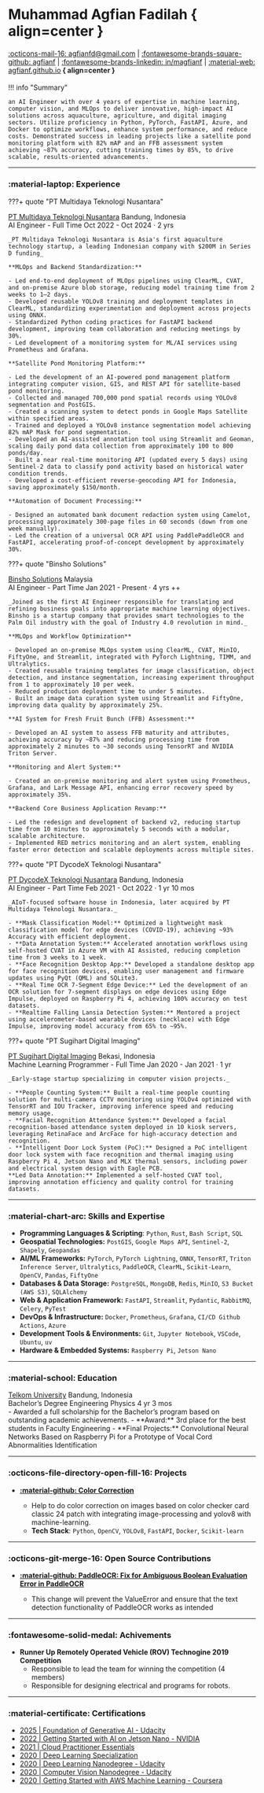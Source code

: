# Muhammad Agfian Fadilah { align=center }
#### <span style="font-weight: normal; text-align: center;">[:octicons-mail-16: agfianfd@gmail.com](mailto:agfianfd@gmail.com) | [:fontawesome-brands-square-github: agfianf](https://github.com/agfianf) | [:fontawesome-brands-linkedin: in/magfianf](https://www.linkedin.com/in/magfianf/) |  [:material-web: agfianf.github.io](https://agfianf.github.io/)</span> { align=center }

!!! info "Summary"
    
    an AI Engineer with over 4 years of expertise in machine learning, computer vision, and MLOps to deliver innovative, high-impact AI solutions across aquaculture, agriculture, and digital imaging sectors. Utilize proficiency in Python, PyTorch, FastAPI, Azure, and Docker to optimize workflows, enhance system performance, and reduce costs. Demonstrated success in leading projects like a satellite pond monitoring platform with 82% mAP and an FFB assessment system achieving ~87% accuracy, cutting training times by 85%, to drive scalable, results-oriented advancements.

---

### :material-laptop: Experience

???+ quote "PT Multidaya Teknologi Nusantara"
    <div class="job-company-location">
        <a class="c-name" href="https://efishery.com/id/">PT Multidaya Teknologi Nusantara</a>
        <span class="c-loc">Bandung, Indonesia</span>
    </div>
    <div class="job-title-date">
        <span class="title">AI Engineer - Full Time</span>
        <span class="date">Oct 2022 - Oct 2024 · 2 yrs</span>
    </div>

    _PT Multidaya Teknologi Nusantara is Asia's first aquaculture technology startup, a leading Indonesian company with $200M in Series D funding_

    **MLOps and Backend Standardization:**
    
    - Led end-to-end deployment of MLOps pipelines using ClearML, CVAT, and on-premise Azure blob storage, reducing model training time from 2 weeks to 1–2 days.
    - Developed reusable YOLOv8 training and deployment templates in ClearML, standardizing experimentation and deployment across projects using ONNX.
    - Standardized Python coding practices for FastAPI backend development, improving team collaboration and reducing meetings by 30%.
    - Led development of a monitoring system for ML/AI services using Prometheus and Grafana.
    
    **Satellite Pond Monitoring Platform:**
    
    - Led the development of an AI-powered pond management platform integrating computer vision, GIS, and REST API for satellite-based pond monitoring.
    - Collected and managed 700,000 pond spatial records using YOLOv8 segmentation and PostGIS.
    - Created a scanning system to detect ponds in Google Maps Satellite within specified areas.
    - Trained and deployed a YOLOv8 instance segmentation model achieving 82% mAP Mask for pond segmentation.
    - Developed an AI-assisted annotation tool using Streamlit and Geoman, scaling daily pond data collection from approximately 100 to 800 ponds/day.
    - Built a near real-time monitoring API (updated every 5 days) using Sentinel-2 data to classify pond activity based on historical water condition trends.
    - Developed a cost-efficient reverse-geocoding API for Indonesia, saving approximately $150/month.
    
    **Automation of Document Processing:**
    
    - Designed an automated bank document redaction system using Camelot, processing approximately 300-page files in 60 seconds (down from one week manually).
    - Led the creation of a universal OCR API using PaddlePaddleOCR and FastAPI, accelerating proof-of-concept development by approximately 30%.

???+ quote "Binsho Solutions"
    <div class="job-company-location">
        <a id="binsho-solutions" class="c-name" href="https://binshosolutions.com/">Binsho Solutions</a>
        <span class="c-loc">Malaysia</span>
    </div>
    <div class="job-title-date">
        <span class="title">AI Engineer - Part Time</span>
        <span class="date">Jan 2021 - Present · 4 yrs ++</span>
    </div>

    _Joined as the first AI Engineer responsible for translating and refining business goals into appropriate machine learning objectives. Binsho is a startup company that provides smart technologies to the Palm Oil industry with the goal of Industry 4.0 revolution in mind._

    **MLOps and Workflow Optimization**
    
    - Developed an on-premise MLOps system using ClearML, CVAT, MinIO, FiftyOne, and Streamlit, integrated with PyTorch Lightning, TIMM, and Ultralytics.
    - Created reusable training templates for image classification, object detection, and instance segmentation, increasing experiment throughput from 1 to approximately 10 per week.
    - Reduced production deployment time to under 5 minutes.
    - Built an image data curation system using Streamlit and FiftyOne, improving data quality by approximately 25%.

    **AI System for Fresh Fruit Bunch (FFB) Assessment:**

    - Developed an AI system to assess FFB maturity and attributes, achieving accuracy by ~87% and reducing processing time from approximately 2 minutes to ~30 seconds using TensorRT and NVIDIA Triton Server.
    
    **Monitoring and Alert System:**
    
    - Created an on-premise monitoring and alert system using Prometheus, Grafana, and Lark Message API, enhancing error recovery speed by approximately 35%.
    
    **Backend Core Business Application Revamp:**
    
    - Led the redesign and development of backend v2, reducing startup time from 10 minutes to approximately 5 seconds with a modular, scalable architecture.
    - Implemented RED metrics monitoring and an alert system, enabling faster error detection and scalable deployments across multiple sites.


???+ quote "PT DycodeX Teknologi Nusantara"
    <div class="job-company-location">
        <a class="c-name" href="https://www.dycodex.com/">PT DycodeX Teknologi Nusantara</a>
        <span class="c-loc">Bandung, Indonesia</span>
    </div>
    <div class="job-title-date">
        <span class="title">AI Engineer - Part Time</span>
        <span class="date">Feb 2021 - Oct 2022 · 1 yr 10 mos</span>
    </div>

    _AIoT-focused software house in Indonesia, later acquired by PT Multidaya Teknologi Nusantara._

    - **Mask Classification Model:** Optimized a lightweight mask classification model for edge devices (COVID-19), achieving ~93% Accuracy with efficient deployment.
    - **Data Annotation System:** Accelerated annotation workflows using self-hosted CVAT in Azure VM with AI Assisted, reducing completion time from 3 weeks to 1 week.
    - **Face Recognition Desktop App:** Developed a standalone desktop app for face recognition devices, enabling user management and firmware updates using PyQt (QML) and SQLite3.
    - **Real Time OCR 7-Segment Edge Device:** Led the development of an OCR solution for 7-segment displays on edge devices using Edge Impulse, deployed on Raspberry Pi 4, achieving 100% accuracy on test datasets.
    - **Realtime Falling Lansia Detection System:** Mentored a project using accelerometer-based wearable devices (necklace) with Edge Impulse, improving model accuracy from 65% to ~95%.

???+ quote "PT Sugihart Digital Imaging"
    <div class="job-company-location">
        <a class="c-name" href="https://www.instagram.com/sugihartdigital/?hl=id">PT Sugihart Digital Imaging</a>
        <span class="c-loc">Bekasi, Indonesia</span>
    </div>
    <div class="job-title-date">
        <span class="title">Machine Learning Programmer - Full Time</span>
        <span class="date">Jan 2020 - Jan 2021 · 1 yr</span>
    </div>
    
    _Early-stage startup specializing in computer vision projects._

    - **People Counting System:** Built a real-time people counting solution for multi-camera CCTV monitoring using YOLOv4 optimized with TensorRT and IOU Tracker, improving inference speed and reducing memory usage.
    - **Facial Recognition Attendance System:** Developed a facial recognition-based attendance system deployed in 10 kiosk servers, leveraging RetinaFace and ArcFace for high-accuracy detection and recognition.
    - **Intelligent Door Lock System (PoC):** Designed a PoC intelligent door lock system with face recognition and thermal imaging using Raspberry Pi 4, Jetson Nano and MLX thermal sensors, including power and electrical system design with Eagle PCB.
    **Led Data Annotation:** Implemented a self-hosted CVAT tool, improving annotation efficiency and quality control for training datasets.


---

### :material-chart-arc: Skills and Expertise

- **Programming Languages & Scripting**: `Python`, `Rust`, `Bash Script`, `SQL`
- **Geospatial Technologies:** `PostGIS`, `Google Maps API`, `Sentinel-2`, `Shapely`, `Geopandas`  
- **AI/ML Frameworks:** `PyTorch`, `PyTorch Lightning`, `ONNX`, `TensorRT`, `Triton Inference Server`, `Ultralytics`, `PaddleOCR`, `ClearML`, `Scikit-Learn`, `OpenCV`, `Pandas`, `FiftyOne`
- **Databases & Data Storage:** `PostgreSQL`, `MongoDB`, `Redis`, `MinIO`, `S3 Bucket (AWS S3)`, `SQLAlchemy`  
- **Web & Application Framework:** `FastAPI`, `Streamlit`, `Pydantic`, `RabbitMQ`, `Celery`, `PyTest`
- **DevOps & Infrastructure:** `Docker`, `Prometheus`, `Grafana`, `CI/CD Github Actions`, `Azure`
- **Development Tools & Environments:** `Git`, `Jupyter Notebook`, `VSCode`, `Ubuntu`, `uv`
- **Hardware & Embedded Systems:** `Raspberry Pi`, `Jetson Nano`

---

### :material-school: Education
<div class="job-company-location">
    <a class="c-name" href="https://telkomuniversity.ac.id/">Telkom University</a>
    <span class="c-loc">Bandung, Indonesia</span>
</div>
<div class="job-title-date">
    <span class="title">Bachelor’s Degree Engineering Physics</span>
    <span class="date">4 yr 3 mos</span>
</div>
- Awarded a full scholarship for the Bachelor’s program based on outstanding academic achievements.
- **Award:** 3rd place for the best students in Faculty Engineering
- **Final Projects:** Convolutional Neural Networks Based on Raspberry Pi for a Prototype of Vocal Cord Abnormalities Identification

---

### :octicons-file-directory-open-fill-16: Projects
- [**:material-github: Color Correction**](https://github.com/agfianf/color-correction-asdfghjkl)
    
    - Help to do color correction on images based on color checker card classic 24 patch with integrating image-processing and yolov8 with machine-learning.
    - **Tech Stack**: `Python`, `OpenCV`, `YOLOv8`, `FastAPI`, `Docker`, `Scikit-learn`


---
### :octicons-git-merge-16: Open Source Contributions
- [**:material-github: PaddleOCR: Fix for Ambiguous Boolean Evaluation Error in PaddleOCR**](https://github.com/PaddlePaddle/PaddleOCR/pull/11287)

    - This change will prevent the ValueError and ensure that the text detection functionality of PaddleOCR works as intended


---
### :fontawesome-solid-medal: Achivements
- **Runner Up Remotely Operated Vehicle (ROV) Technogine 2019 Competition**
    - Responsible to lead the team for winning the competition (4 members)
    - Responsible for designing electrical and programs for robots.

---
### :material-certificate: Certifications

- [2025 | Foundation of Generative AI - Udacity](https://www.udacity.com/certificate/e/ab60ea62-b7bc-11ef-acc3-fbedadd56ebf)
- [2022 | Getting Started with AI on Jetson Nano - NVIDIA](https://learn.nvidia.com/certificates?id=mi2VjetmSkCQThO5Qwo6Lg)
- [2021 | Cloud Practitioner Essentials](https://www.dicoding.com/certificates/MRZMGRM60ZYQ)
- [2020 | Deep Learning Specialization](https://www.coursera.org/account/accomplishments/specialization/certificate/2K3KHUQWE5D7)
- [2020 | Deep Learning Nanodegree - Udacity](https://www.udacity.com/certificate/HSSPZ7R4)
- [2020 | Computer Vision Nanodegree - Udacity](https://www.udacity.com/certificate/RCA64PH3) 
- [2020 | Getting Started with AWS Machine Learning - Coursera](https://www.coursera.org/account/accomplishments/verify/Q7XFQ5VVQTLH)

<!--

![Python](https://img.shields.io/badge/Python-white?logo=python&logoColor=yellow) 
![Rust](https://img.shields.io/badge/Rust-white?logo=rust&logoColor=black)
![Shell Script](https://img.shields.io/badge/Shell_Script-white?logo=gnubash)
![C++](https://img.shields.io/badge/C%2B%2B-white?logo=cplusplus&logoColor=%2300599C)

![PyTorch](https://img.shields.io/badge/PyTorch-white?logo=pytorch) 
![ONNX](https://img.shields.io/badge/ONNX-white?logo=onnx&logoColor=black)
![Lightning AI](https://img.shields.io/badge/Lightning_AI-white?logo=lightning&logoColor=%23792EE5)
![Pandas](https://img.shields.io/badge/Pandas-white?logo=pandas&logoColor=navy)
![ScikitLearn](https://img.shields.io/badge/Scikit_Learn-white?logo=scikitlearn)
![OpenCV](https://img.shields.io/badge/OpenCV-white?logo=opencv&logoColor=red)
![Triton Inference Server](https://img.shields.io/badge/Triton_Inference_Server-white?logo=nvidia)
![TensorRT](https://img.shields.io/badge/TensorRT-white?logo=nvidia)
![CUDA](https://img.shields.io/badge/CUDA-white?logo=nvidia) 
![DeepStream](https://img.shields.io/badge/DeepStream-white?logo=nvidia)

![LLM OpenAI](https://img.shields.io/badge/LLM_OpenAI-white?logo=openai&logoColor=black)
![LangChain](https://img.shields.io/badge/LangChain-white?logo=langchain&logoColor=%231C3C3C)
![LangGraph](https://img.shields.io/badge/LangGraph-white?logo=langgraph&logoColor=%231C3C3C)
![Ollama](https://img.shields.io/badge/Ollama-white?logo=ollama&logoColor=black)
![DB Vector - Chroma](https://img.shields.io/badge/DB_Vector-Chroma-white)
![DB Vector - FAISS](https://img.shields.io/badge/DB_Vector-FAISS-white?logo=meta)

![Metabase](https://img.shields.io/badge/Metabase-white?logo=metabase)
![Apache Kafka](https://img.shields.io/badge/Apache_Kafka-white?logo=apachekafka&logoColor=black)
![Apache Spark](https://img.shields.io/badge/Apache_Spark-white?logo=apachespark)
![Apache Hadoop](https://img.shields.io/badge/Apache_Hadoop-white?logo=apachehadoop)
![PostgreSQL](https://img.shields.io/badge/PostgreSQL-white?logo=postgresql&logoColor=blue) 
![MongoDB](https://img.shields.io/badge/MongoDB-white?logo=mongodb)

![Streamlit](https://img.shields.io/badge/Streamlit-white?logo=streamlit)
![SQLAlchemy](https://img.shields.io/badge/SQLAlchemy-white?logo=sqlalchemy&logoColor=black)
![FastAPI](https://img.shields.io/badge/FastAPI-white?logo=fastapi)
![Pydantic](https://img.shields.io/badge/Pydantic-white?logo=pydantic&logoColor=red)
![RabbitMQ](https://img.shields.io/badge/RabbitMQ-white?logo=rabbitmq)
![Celery](https://img.shields.io/badge/Celery-white?logo=celery&logoColor=%2337814A)
![Redis](https://img.shields.io/badge/Redis-white?logo=redis)
![MinIO](https://img.shields.io/badge/MinIO-white?logo=minio&logoColor=%23C72E49)
![S3 Bucket](https://img.shields.io/badge/S3_Bucket-white?logo=amazons3)


![Git](https://img.shields.io/badge/Git-white?logo=git) 
![Jupyter Notebook](https://img.shields.io/badge/Jupyter_Notebook-white?logo=jupyter)
![Ubuntu](https://img.shields.io/badge/Ubuntu-white?logo=ubuntu)
![Docker](https://img.shields.io/badge/Docker-white?logo=Docker)
![Grafana](https://img.shields.io/badge/Grafana-white?logo=grafana)
![Prometheus](https://img.shields.io/badge/Prometheus-white?logo=prometheus)
![CI/CD - Github Actions](https://img.shields.io/badge/CI%2FCD-Github_Actions-white?logo=githubactions)
![MLOps - ClearML](https://img.shields.io/badge/MLOps-ClearML-white)
![Terraform](https://img.shields.io/badge/Terraform-white?logo=terraform)
![Jenkins](https://img.shields.io/badge/Jenkins-white?logo=jenkins)
![CI/CD - Gitlab](https://img.shields.io/badge/CI%2FCD-Gitlab-white?logo=gitlab)
![Kubernetes](https://img.shields.io/badge/Kubernetes-white?logo=kubernetes)
![MLOps - MLFlow](https://img.shields.io/badge/MLOps-MLFlow-white?logo=mlflow)

![Raspberry Pi](https://img.shields.io/badge/Raspberry_Pi-white?logo=raspberrypi&logoColor=maroon)
![Jetson Nano](https://img.shields.io/badge/Jetson_Nano-white?logo=nvidia)

-->